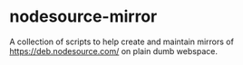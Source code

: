 <!-- -*- coding: utf-8, tab-width: 2 -*- -->

nodesource-mirror
=================

A collection of scripts to help create and maintain mirrors of
https://deb.nodesource.com/
on plain dumb webspace.

